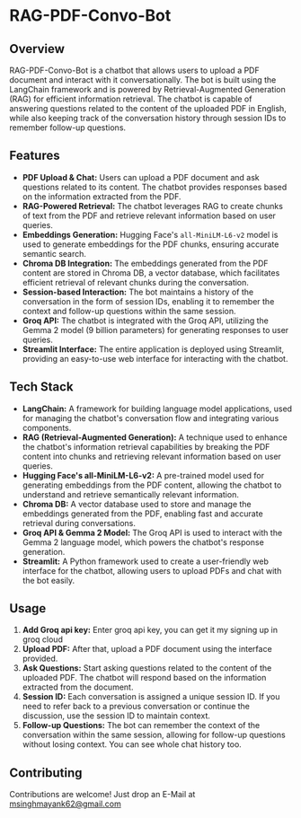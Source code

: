 # RAG-PDF-Convo-Bot

## Overview

RAG-PDF-Convo-Bot is a chatbot that allows users to upload a PDF document and interact with it conversationally. The bot is built using the LangChain framework and is powered by Retrieval-Augmented Generation (RAG) for efficient information retrieval. The chatbot is capable of answering questions related to the content of the uploaded PDF in English, while also keeping track of the conversation history through session IDs to remember follow-up questions.

## Features

- **PDF Upload & Chat:** Users can upload a PDF document and ask questions related to its content. The chatbot provides responses based on the information extracted from the PDF.
- **RAG-Powered Retrieval:** The chatbot leverages RAG to create chunks of text from the PDF and retrieve relevant information based on user queries.
- **Embeddings Generation:** Hugging Face's `all-MiniLM-L6-v2` model is used to generate embeddings for the PDF chunks, ensuring accurate semantic search.
- **Chroma DB Integration:** The embeddings generated from the PDF content are stored in Chroma DB, a vector database, which facilitates efficient retrieval of relevant chunks during the conversation.
- **Session-based Interaction:** The bot maintains a history of the conversation in the form of session IDs, enabling it to remember the context and follow-up questions within the same session.
- **Groq API:** The chatbot is integrated with the Groq API, utilizing the Gemma 2 model (9 billion parameters) for generating responses to user queries.
- **Streamlit Interface:** The entire application is deployed using Streamlit, providing an easy-to-use web interface for interacting with the chatbot.

## Tech Stack

- **LangChain:** A framework for building language model applications, used for managing the chatbot's conversation flow and integrating various components.
- **RAG (Retrieval-Augmented Generation):** A technique used to enhance the chatbot's information retrieval capabilities by breaking the PDF content into chunks and retrieving relevant information based on user queries.
- **Hugging Face's all-MiniLM-L6-v2:** A pre-trained model used for generating embeddings from the PDF content, allowing the chatbot to understand and retrieve semantically relevant information.
- **Chroma DB:** A vector database used to store and manage the embeddings generated from the PDF, enabling fast and accurate retrieval during conversations.
- **Groq API & Gemma 2 Model:** The Groq API is used to interact with the Gemma 2 language model, which powers the chatbot's response generation.
- **Streamlit:** A Python framework used to create a user-friendly web interface for the chatbot, allowing users to upload PDFs and chat with the bot easily.

## Usage
1. **Add Groq api key:** Enter groq api key, you can get it my signing up in groq cloud
1. **Upload PDF:** After that, upload a PDF document using the interface provided.
2. **Ask Questions:** Start asking questions related to the content of the uploaded PDF. The chatbot will respond based on the information extracted from the document.
3. **Session ID:** Each conversation is assigned a unique session ID. If you need to refer back to a previous conversation or continue the discussion, use the session ID to maintain context.
4. **Follow-up Questions:** The bot can remember the context of the conversation within the same session, allowing for follow-up questions without losing context. You can see whole chat history too.

## Contributing

Contributions are welcome! Just drop an E-Mail at msinghmayank62@gmail.com




